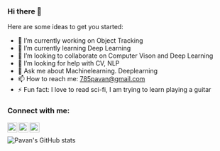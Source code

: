 ### Hi there 👋

<!--
**785pavan/785pavan** is a ✨ _special_ ✨ repository because its `README.md` (this file) appears on your GitHub profile.-->


Here are some ideas to get you started:

- 🔭 I’m currently working on Object Tracking
- 🌱 I’m currently learning Deep Learning
- 👯 I’m looking to collaborate on Computer Vison and Deep Learning
- 🤔 I’m looking for help with CV, NLP
- 💬 Ask me about Machinelearning. Deeplearning
- 📫 How to reach me: 785pavan@gmail.com
- ⚡ Fun fact: I love to read sci-fi, I am trying to learn playing a guitar 

### Connect with me:

[<img align="left" alt="zephyr_347 | Twitter" width="22px" src="https://img.icons8.com/nolan/64/twitter.png"/>][twitter]
[<img align="left" alt="kandapagari | LinkedIn" width="22px" src="https://img.icons8.com/nolan/64/linkedin.png" />][linkedin]
[<img align="left" alt="abhi_pavan_insta | Instagram" width="22px" src="https://img.icons8.com/nolan/64/instagram-new.png" />][instagram]
<br />

![Pavan's GitHub stats](https://github-readme-stats.vercel.app/api?username=785pavan&theme=tokyonight)

[twitter]: https://twitter.com/zephyr_347
[instagram]: https://instagram.com/abhi_pavan_insta/
[linkedin]: https://linkedin.com/in/kandapagari
